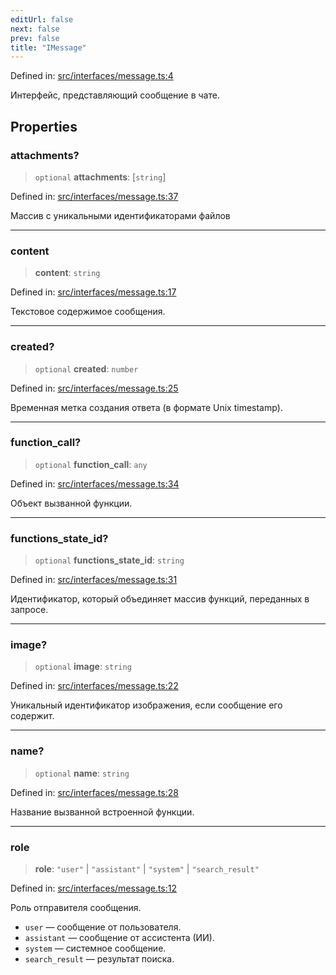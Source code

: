 ```yaml
---
editUrl: false
next: false
prev: false
title: "IMessage"
---
```


Defined in: [src/interfaces/message.ts:4](https://github.com/zloishavrin/gigachat-node/blob/73265cae60cba8596986acf3536cf528c60d2cf0/src/interfaces/message.ts#L4)

Интерфейс, представляющий сообщение в чате.

## Properties

### attachments?

> `optional` **attachments**: \[`string`\]

Defined in: [src/interfaces/message.ts:37](https://github.com/zloishavrin/gigachat-node/blob/73265cae60cba8596986acf3536cf528c60d2cf0/src/interfaces/message.ts#L37)

Массив с уникальными идентификаторами файлов

***

### content

> **content**: `string`

Defined in: [src/interfaces/message.ts:17](https://github.com/zloishavrin/gigachat-node/blob/73265cae60cba8596986acf3536cf528c60d2cf0/src/interfaces/message.ts#L17)

Текстовое содержимое сообщения.

***

### created?

> `optional` **created**: `number`

Defined in: [src/interfaces/message.ts:25](https://github.com/zloishavrin/gigachat-node/blob/73265cae60cba8596986acf3536cf528c60d2cf0/src/interfaces/message.ts#L25)

Временная метка создания ответа (в формате Unix timestamp).

***

### function\_call?

> `optional` **function\_call**: `any`

Defined in: [src/interfaces/message.ts:34](https://github.com/zloishavrin/gigachat-node/blob/73265cae60cba8596986acf3536cf528c60d2cf0/src/interfaces/message.ts#L34)

Объект вызванной функции.

***

### functions\_state\_id?

> `optional` **functions\_state\_id**: `string`

Defined in: [src/interfaces/message.ts:31](https://github.com/zloishavrin/gigachat-node/blob/73265cae60cba8596986acf3536cf528c60d2cf0/src/interfaces/message.ts#L31)

Идентификатор, который объединяет массив функций, переданных в запросе.

***

### image?

> `optional` **image**: `string`

Defined in: [src/interfaces/message.ts:22](https://github.com/zloishavrin/gigachat-node/blob/73265cae60cba8596986acf3536cf528c60d2cf0/src/interfaces/message.ts#L22)

Уникальный идентификатор изображения, если сообщение его содержит.

***

### name?

> `optional` **name**: `string`

Defined in: [src/interfaces/message.ts:28](https://github.com/zloishavrin/gigachat-node/blob/73265cae60cba8596986acf3536cf528c60d2cf0/src/interfaces/message.ts#L28)

Название вызванной встроенной функции.

***

### role

> **role**: `"user"` \| `"assistant"` \| `"system"` \| `"search_result"`

Defined in: [src/interfaces/message.ts:12](https://github.com/zloishavrin/gigachat-node/blob/73265cae60cba8596986acf3536cf528c60d2cf0/src/interfaces/message.ts#L12)

Роль отправителя сообщения.
- `user` — сообщение от пользователя.
- `assistant` — сообщение от ассистента (ИИ).
- `system` — системное сообщение.
- `search_result` — результат поиска.
